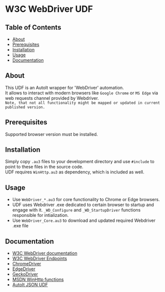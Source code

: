 # W3C WebDriver UDF

## Table of Contents
+ [About](#about)
+ [Prerequisites](#prerequisites)
+ [Installation](#installation)
+ [Usage](#usage)
+ [Documentation](#documentation)

## About <a name = "about"></a>
This UDF is an AutoIt wrapper for 'WebDriver' automation.   
It allows to interact with modern browsers like ```Google Chrome``` or ```MS Edge``` via web requests channel provided by Webdriver.  
```Note, that not all functionality might be mapped or updated in current published version.```

## Prerequisites <a name = "prerequisites"></a>
Supported browser version must be installed.

## Installation <a name = "installation"></a>
Simply copy ```.au3``` files to your development directory and use ```#include``` to point to these files in the source code.  
UDF requires ```WinHttp.au3``` as dependency, which is included as well.

## Usage <a name = "usage"></a>
* Use ```WebDriver_*.au3``` for core functionality to Chrome or Edge browsers.   
* UDF uses Webdriver .exe dedicated to certain browser to startup and engage with it. ```_WD_Configure``` and ```_WD_StartupDriver``` functions responsible for intialization.
* Use ```WebDriver_Core.au3``` to download and updated required Webdriver .exe file

## Documentation <a name = "documentation"></a>
* [W3C WebDriver documentation](https://w3c.github.io/webdriver/)
* [W3C WebDriver Endpoints](https://www.w3.org/TR/webdriver/#endpoints)
* [ChromeDriver](https://chromedriver.chromium.org/)
* [EdgeDriver](https://docs.microsoft.com/en-us/microsoft-edge/webdriver)
* [GeckoDriver](https://developer.mozilla.org/en-US/docs/Web/WebDriver)
* [MSDN WinHttp functions](https://docs.microsoft.com/en-us/windows/win32/winhttp/winhttp-functions)
* [AutoIt JSON UDF](https://www.autoitscript.com/forum/topic/148114-a-non-strict-json-udf-jsmn/)